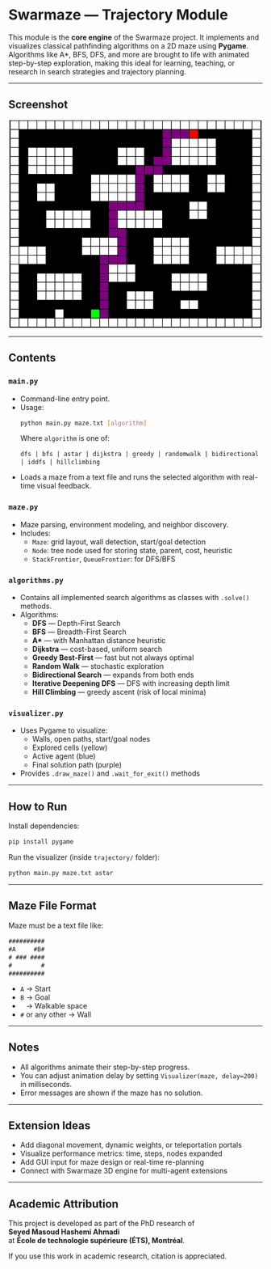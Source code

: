 #  Swarmaze — Trajectory Module

This module is the **core engine** of the Swarmaze project. It implements and visualizes classical pathfinding algorithms on a 2D maze using **Pygame**. Algorithms like A*, BFS, DFS, and more are brought to life with animated step-by-step exploration, making this ideal for learning, teaching, or research in search strategies and trajectory planning.

---

##  Screenshot


<p align="center">
  <img src="screenshot.png" alt="Visualization of maze solver in action" width="500"/>
</p>



---

##  Contents

### `main.py`
- Command-line entry point.
- Usage:  
  ```bash
  python main.py maze.txt [algorithm]
  ```
  Where `algorithm` is one of:
  ```
  dfs | bfs | astar | dijkstra | greedy | randomwalk | bidirectional | iddfs | hillclimbing
  ```
- Loads a maze from a text file and runs the selected algorithm with real-time visual feedback.

### `maze.py`
- Maze parsing, environment modeling, and neighbor discovery.
- Includes:
  - `Maze`: grid layout, wall detection, start/goal detection
  - `Node`: tree node used for storing state, parent, cost, heuristic
  - `StackFrontier`, `QueueFrontier`: for DFS/BFS

### `algorithms.py`
- Contains all implemented search algorithms as classes with `.solve()` methods.
- Algorithms:
  -  **DFS** — Depth-First Search  
  -  **BFS** — Breadth-First Search  
  -  **A\*** — with Manhattan distance heuristic  
  -  **Dijkstra** — cost-based, uniform search  
  -  **Greedy Best-First** — fast but not always optimal  
  -  **Random Walk** — stochastic exploration  
  -  **Bidirectional Search** — expands from both ends  
  -  **Iterative Deepening DFS** — DFS with increasing depth limit  
  -  **Hill Climbing** — greedy ascent (risk of local minima)

### `visualizer.py`
- Uses Pygame to visualize:
  - Walls, open paths, start/goal nodes
  - Explored cells (yellow)
  - Active agent (blue)
  - Final solution path (purple)
- Provides `.draw_maze()` and `.wait_for_exit()` methods

---

##  How to Run

Install dependencies:

```bash
pip install pygame
```

Run the visualizer (inside `trajectory/` folder):

```bash
python main.py maze.txt astar
```

---

## Maze File Format

Maze must be a text file like:

```
##########
#A     #B#
# ### ####
#        #
##########
```

- `A` → Start  
- `B` → Goal  
- ` ` → Walkable space  
- `#` or any other → Wall

---

## Notes

- All algorithms animate their step-by-step progress.
- You can adjust animation delay by setting `Visualizer(maze, delay=200)` in milliseconds.
- Error messages are shown if the maze has no solution.

---

## Extension Ideas

- Add diagonal movement, dynamic weights, or teleportation portals
- Visualize performance metrics: time, steps, nodes expanded
- Add GUI input for maze design or real-time re-planning
- Connect with Swarmaze 3D engine for multi-agent extensions

---

##  Academic Attribution
This project is developed as part of the PhD research of  
**Seyed Masoud Hashemi Ahmadi**  
at **École de technologie supérieure (ÉTS), Montréal**.

If you use this work in academic research, citation is appreciated.
